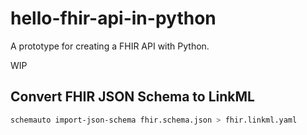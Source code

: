 # hello-fhir-api-in-python

A prototype for creating a FHIR API with Python.

WIP

## Convert FHIR JSON Schema to LinkML

```bash
schemauto import-json-schema fhir.schema.json > fhir.linkml.yaml
```
